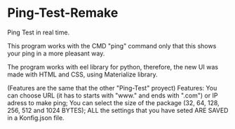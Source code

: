 # Ping-Test-Remake
Ping Test in real time.

This program works with the CMD "ping" command only that this shows your ping in a more pleasant way.

The program works with eel library for python,
therefore, the new UI was made with HTML and CSS, using Materialize library. 

(Features are the same that the other "Ping-Test" proyect)
Features: You can choose URL (it has to starts with "www." and ends with ".com") or IP adress to make ping;
You can select the size of the package (32, 64, 128, 256, 512 and 1024 BYTES);
ALL the settings that you have seted ARE SAVED in a Konfig.json file.
